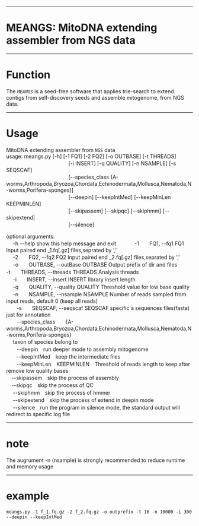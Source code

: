 
***
# MEANGS: MitoDNA extending assembler from NGS data
***
# Function  
The *`MEANGS`* is a seed-free software that applies trie-search to extend contigs from self-discovery seeds and assemble mitogenome, from NGS data. 
***
# Usage  
MitoDNA extending assembler from `NGS` data  
usage: meangs.py [-h] [-1 FQ1] [-2 FQ2] [-o OUTBASE] [-t THREADS]  
　　　　　　　　　　　　[-i INSERT] [-q QUALITY] [-n NSAMPLE] [-s SEQSCAF]  
　　　　　　　　　　　　[--species_class {A-worms,Arthropoda,Bryozoa,Chordata,Echinodermata,Mollusca,Nematoda,N-worms,Porifera-sponges}]  
　　　　　　　　　　　　[--deepin] [--keepIntMed] [--keepMinLen KEEPMINLEN]  
　　　　　　　　　　　　[--skipassem] [--skipqc] [--skiphmm] [--skipextend]  
　　　　　　　　　　　　[--silence]  

optional arguments:  
　  -h	--help            show this help message and exit　　
　  -1　　FQ1, --fq1 FQ1     Input paired end _1.fq[.gz] files,seprated by ','  
　  -2　　FQ2, --fq2 FQ2     Input paired end _2.fq[.gz] files,seprated by ','  	
　  -o　　OUTBASE, --outBase OUTBASE Output prefix of dir and files　　
　  -t　　THREADS, --threads THREADS Analysis threads  
　  -i　　INSERT, --insert INSERT library insert length  
　  -q　　QUALITY, --quality QUALITY Threshold value for low base quality  
　  -n　　NSAMPLE, --nsample NSAMPLE Number of reads sampled from input reads, default 0 (keep all reads)  
　　-s　　SEQSCAF, --seqscaf SEQSCAF specific a sequences files(fasta) just for annotation  
　　--species_class　　{A-worms,Arthropoda,Bryozoa,Chordata,Echinodermata,Mollusca,Nematoda,N-worms,Porifera-sponges}  
  　                      taxon of species belong to  
　　--deepin　run deeper mode to assembly mitogenome  
　　--keepIntMed　keep the intermediate files  
　　--keepMinLen　KEEPMINLEN　Threshold of reads length to keep after remove low quality bases  
  　--skipassem　skip the process of assembly  
  　--skipqc　skip the process of QC  
　  --skiphmm　skip the process of hmmer  
　  --skipextend　skip the process of extend in deepin mode  
　  --silence　run the program in silence mode, the standard output will redirect to specific log file 

***
# note  
The augrument -n (nsample) is strongly recommended to reduce runtime and memory usage  
***
# example
	meangs.py -1 f_1.fq.gz -2 f_2.fq.gz -o outprefix -t 16 -n 10000 -i 300 --deepin --keepIntMed  

